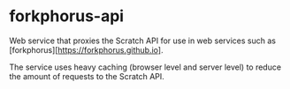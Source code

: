 # forkphorus-api

Web service that proxies the Scratch API for use in web services such as [forkphorus][https://forkphorus.github.io].

The service uses heavy caching (browser level and server level) to reduce the amount of requests to the Scratch API.
